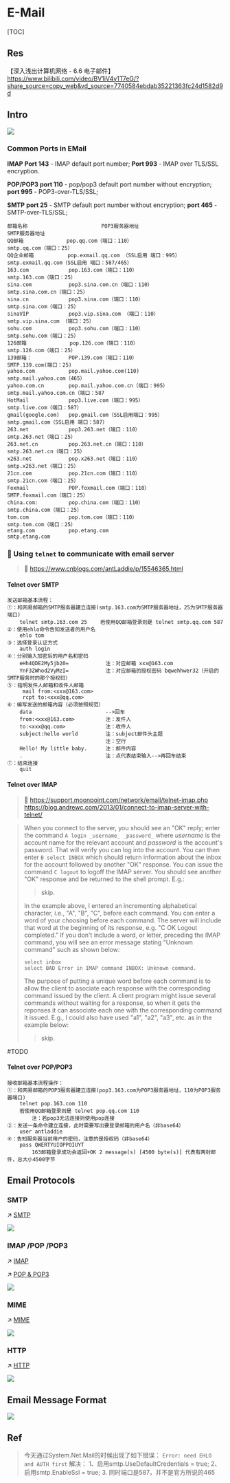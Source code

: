 # E-Mail

[TOC]



## Res
【深入浅出计算机网络 - 6.6 电子邮件】 https://www.bilibili.com/video/BV1iV4y1T7eG/?share_source=copy_web&vd_source=7740584ebdab35221363fc24d1582d9d


## Intro
![](../../../../../../../Assets/Pics/Screenshot%202023-04-01%20at%205.51.10%20PM.png)



### Common Ports in EMail
**IMAP**
**Port 143** - IMAP default port number;
**Port 993** - IMAP over TLS/SSL encryption.

**POP/POP3**
**port 110** - pop/pop3 default port number without encryption;
**port 995** - POP3-over-TLS/SSL;

**SMTP**
**port 25** - SMTP default port number without encryption;
**port 465** - SMTP-over-TLS/SSL;

```text
邮箱名称                        POP3服务器地址                           SMTP服务器地址
QQ邮箱              pop.qq.com（端口：110）                        smtp.qq.com（端口：25）
QQ企业邮箱           pop.exmail.qq.com （SSL启用 端口：995）       smtp.exmail.qq.com（SSL启用 端口：587/465）
163.com             pop.163.com（端口：110）                     smtp.163.com（端口：25）
sina.com            pop3.sina.com.cn（端口：110）                smtp.sina.com.cn（端口：25）
sina.cn             pop3.sina.com（端口：110）                   smtp.sina.com（端口：25）
sinaVIP             pop3.vip.sina.com （端口：110）              smtp.vip.sina.com （端口：25）
sohu.com            pop3.sohu.com（端口：110）                   smtp.sohu.com（端口：25）
126邮箱              pop.126.com（端口：110）                      smtp.126.com（端口：25）
139邮箱：            POP.139.com（端口：110）                       SMTP.139.com(端口：25)
yahoo.com           pop.mail.yahoo.com(110)                          smtp.mail.yahoo.com（465）
yahoo.com.cn        pop.mail.yahoo.com.cn（端口：995）           smtp.mail.yahoo.com.cn（端口：587
HotMail             pop3.live.com（端口：995）                   smtp.live.com（端口：587）
gmail(google.com)   pop.gmail.com（SSL启用端口：995）              smtp.gmail.com（SSL启用 端口：587）
263.net             pop3.263.net（端口：110）                    smtp.263.net（端口：25）
263.net.cn          pop.263.net.cn（端口：110）                  smtp.263.net.cn（端口：25）
x263.net            pop.x263.net（端口：110）                    smtp.x263.net（端口：25）
21cn.com            pop.21cn.com（端口：110）                    smtp.21cn.com（端口：25）
Foxmail             POP.foxmail.com（端口：110）                 SMTP.foxmail.com（端口：25）
china.com:          pop.china.com（端口：110）                   smtp.china.com（端口：25）
tom.com             pop.tom.com（端口：110）                     smtp.tom.com（端口：25）
etang.com           pop.etang.com                               smtp.etang.com
```


### 🔬 Using `telnet` to communicate with email server
> 🔗 https://www.cnblogs.com/antLaddie/p/15546365.html

#### Telnet over SMTP
```text
发送邮箱基本流程：
①：和网易邮箱的SMTP服务器建立连接(smtp.163.com为SMTP服务器地址，25为SMTP服务器端口)
    telnet smtp.163.com 25　　 若使用QQ邮箱登录则是 telnet smtp.qq.com 587
②：使用ehlo命令告知发送者的用户名
    ehlo tom
③：选择登录认证方式
    auth login
④：分别输入加密后的用户名和密码
    eHh4QDE2My5jb20=            注：对应邮箱 xxx@163.com
    YnF3ZWhod2VyMzI=            注：对应邮箱的授权密码 bqwehhwer32（开启的SMTP服务时的那个授权码）
⑤：指明发件人邮箱和收件人邮箱
     mail from:<xxx@163.com>
     rcpt to:<xxx@qq.com>
⑥：编写发送的邮箱内容（必须按照规范）
    data                        -->回车
    from:<xxx@163.com>          注：发件人
    to:<xxx@qq.com>             注：收件人
    subject:hello world         注：subject邮件头主题
                                注：空行
    Hello! My little baby.      注：邮件内容
    .                           注：点代表结束输入-->再回车结束
⑦：结束连接
    quit
```


#### Telnet over IMAP
> 🔗 
> https://support.moonpoint.com/network/email/telnet-imap.php
> https://blog.andrewc.com/2013/01/connect-to-imap-server-with-telnet/

> When you connect to the server, you should see an "OK" reply; enter the command `A login _username_ _password_` where _username_ is the account name for the relevant account and _password_ is the account's password. That will verify you can log into the account. You can then enter `B select INBOX` which should return information about the inbox for the account followed by another "OK" response. You can issue the command `C logout` to logoff the IMAP server. You should see another "OK" response and be returned to the shell prompt. E.g.:
>
> > skip.
> 
> In the example above, I entered an incrementing alphabetical character, i.e., "A", "B", "C", before each command. You can enter a word of your choosing before each command. The server will include that word at the beginning of its response, e.g. "C OK Logout completed." If you don't include a word, or letter, preceding the IMAP command, you will see an error message stating "Unknown command" such as shown below:
> ```shell
> select inbox
> select BAD Error in IMAP command INBOX: Unknown command.
> ```
> The purpose of putting a unique word before each command is to allow the client to asociate each response with the corresponding command issued by the client. A client program might issue several commands without waiting for a response, so when it gets the reponses it can associate each one with the corresponding command it issued. E.g., I could also have used "a1", "a2", "a3", etc. as in the example below:
> 
> > skip.
> 


#TODO 


#### Telnet over POP/POP3
```text
接收邮箱基本流程操作：
①：和网易邮箱的POP3服务器建立连接(pop3.163.com为POP3服务器地址，110为POP3服务器端口)
    telnet pop.163.com 110
    若使用QQ邮箱登录则是 telnet pop.qq.com 110
        注：若pop3无法连接则使用pop连接
②：发送一条命令建立连接，此时需要写出要登录邮箱的用户名（非base64）
    user antladdie
④：告知服务器当前用户的密码，注意的是授权码（非base64）
    pass QWERTYUIOPPOIUYT
        163邮箱登录成功会返回+OK 2 message(s) [4500 byte(s)] 代表有两封邮件，总大小4500字节
```



## Email Protocols
### SMTP
↗ [SMTP](SMTP.md)

![](../../../../../../../Assets/Pics/Screenshot%202023-04-01%20at%205.56.05%20PM.png)


### IMAP /POP /POP3
↗ [IMAP](IMAP.md)

↗ [POP & POP3](POP%20&%20POP3.md)

![](../../../../../../../Assets/Pics/Screenshot%202023-04-01%20at%205.54.35%20PM.png)


### MIME
↗ [MIME](../🚔%20Network%20Managements%20&%20Standards/MIME.md)

![](../../../../../../../Assets/Pics/Screenshot%202023-04-01%20at%205.53.49%20PM.png)


### HTTP
↗ [HTTP](../🔥%20Web%20(WWW)/HTTP/HTTP.md)

![](../../../../../../../Assets/Pics/Screenshot%202023-04-01%20at%205.55.13%20PM.png)



## Email Message Format
![](../../../../../../../Assets/Pics/Screenshot%202023-04-01%20at%205.53.04%20PM.png)



## Ref
[👍 邮件基本概念及发送方式]: https://www.cnblogs.com/antLaddie/p/15546365.html

[telnet登录SMTP和pop收发邮件(QQ邮箱)]: https://blog.csdn.net/junseven164/article/details/122177150

[Error: need EHLO and AUTH first]: https://pdf-lib.org/Home/Details/10271

> 今天通过System.Net.Mail的时候出现了如下错误： `Error: need EHLO and AUTH first`
> 解决：
> 1、启用smtp.UseDefaultCredentials = true;
> 2、启用smtp.EnableSsl = true;
> 3. 同时端口是587，并不是官方所说的465

[smtpmail 503 Error: need EHLO and AUTH first]: https://emacs-china.org/t/smtpmail-503-error-need-ehlo-and-auth-first/14783

[imap连接提示Unsafe Login，被阻止的收信行为]: https://help.mail.163.com/faqDetail.do?code=d7a5dc8471cd0c0e8b4b8f4f8e49998b374173cfe9171305fa1ce630d7f67ac211b1978002df8b23